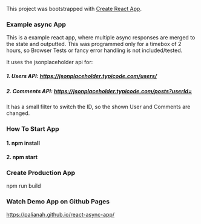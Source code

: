 This project was bootstrapped with [Create React App](https://github.com/facebook/create-react-app).

### Example async App
This is a example react app, where multiple async responses are merged to the state and outputted.
This was programmed only for a timebox of 2 hours, so Browser Tests or fancy error handling is not included/tested.

It uses the jsonplaceholder api for: 

##### 1. Users API: https://jsonplaceholder.typicode.com/users/
##### 2. Comments API: https://jsonplaceholder.typicode.com/posts?userId=

It has a small filter to switch the ID, so the shown User and Comments are changed.

### How To Start App

#### 1. npm install
#### 2. npm start


### Create Production App
npm run build

### Watch Demo App on Github Pages
https://palianah.github.io/react-async-app/